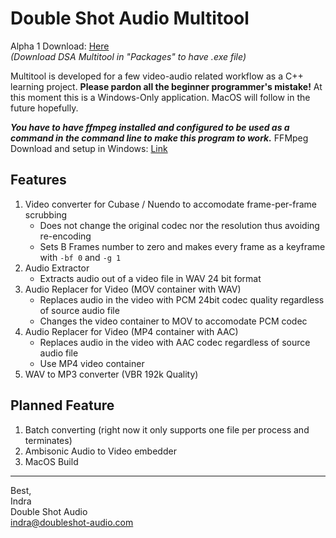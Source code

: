 # Double Shot Audio Multitool

Alpha 1 Download: [Here](https://gitlab.com/DoubleShotAudio/double-shot-audio-multitool/-/releases)\
*(Download DSA Multitool in "Packages" to have .exe file)*

Multitool is developed for a few video-audio related workflow as a C++ learning project. **Please pardon all the beginner programmer's mistake!**
At this moment this is a Windows-Only application. MacOS will follow in the future hopefully.

***You have to have ffmpeg installed and configured to be used as a command in the command line to make this program to work.***
FFMpeg Download and setup in Windows: [Link](https://video.stackexchange.com/questions/20495/how-do-i-set-up-and-use-ffmpeg-in-windows)

## Features
1. Video converter for Cubase / Nuendo to accomodate frame-per-frame scrubbing
   * Does not change the original codec nor the resolution thus avoiding re-encoding
   * Sets B Frames number to zero and makes every frame as a keyframe with `-bf 0` and `-g 1`
2. Audio Extractor
   * Extracts audio out of a video file in WAV 24 bit format
3. Audio Replacer for Video (MOV container with WAV)
   * Replaces audio in the video with PCM 24bit codec quality regardless of source audio file
   * Changes the video container to MOV to accomodate PCM codec
4. Audio Replacer for Video (MP4 container with AAC)
   * Replaces audio in the video with AAC codec regardless of source audio file
   * Use MP4 video container
5. WAV to MP3 converter (VBR 192k Quality)

## Planned Feature
1. Batch converting (right now it only supports one file per process and terminates)
2. Ambisonic Audio to Video embedder
3. MacOS Build

--------------------------------------------------------------------------------------------------------------
Best,\
Indra\
Double Shot Audio\
indra@doubleshot-audio.com
